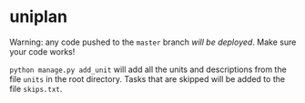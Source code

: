 # uniplan

Warning: any code pushed to the `master` branch _will be deployed_. Make sure your code works!

`python manage.py add_unit` will add all the units and descriptions from the file `units` in the root directory.
Tasks that are skipped will be added to the file `skips.txt`.
